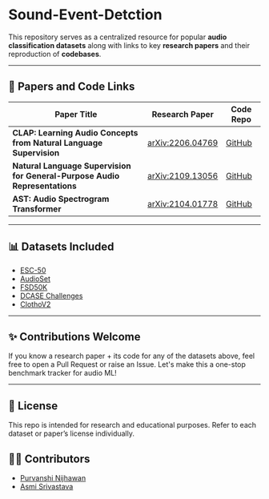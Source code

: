 # Sound-Event-Detction
This repository serves as a centralized resource for popular **audio classification datasets** along with links to key **research papers** and their reproduction of **codebases**.

---

## 📄 Papers and Code Links

| Paper Title | Research Paper | Code Repo |
|-------------|----------------|-----------|
| **CLAP: Learning Audio Concepts from Natural Language Supervision** | [arXiv:2206.04769](https://arxiv.org/abs/2206.04769) | [GitHub](https://github.com/CoffeeCoder3009/CLAP-Learning-Audio-Concepts-From-Natural-Language-Supervision) |
| **Natural Language Supervision for General-Purpose Audio Representations** | [arXiv:2109.13056](https://arxiv.org/pdf/2309.05767) | [GitHub](https://github.com/CoffeeCoder3009/Natural-Language-Supervision-for-General-Purpose-Audio-Representations) |
| **AST: Audio Spectrogram Transformer** | [arXiv:2104.01778](https://arxiv.org/pdf/2104.01778) | [GitHub](https://github.com/asmisriva/AST-Audio-Spectrogram-Transformer_SED) |

---

## 📊 Datasets Included

- [ESC-50](https://github.com/karoldvl/ESC-50)
- [AudioSet](https://research.google.com/audioset/)
- [FSD50K](https://zenodo.org/record/4060432)
- [DCASE Challenges](https://dcase.community/challenge2023/)
- [ClothoV2](https://zenodo.org/record/4783391)
---

## ✨ Contributions Welcome

If you know a research paper + its code for any of the datasets above, feel free to open a Pull Request or raise an Issue. Let's make this a one-stop benchmark tracker for audio ML!

---

## 🧠 License

This repo is intended for research and educational purposes. Refer to each dataset or paper’s license individually.

## 👨‍💻 Contributors

- [Purvanshi Nijhawan](https://github.com/CoffeeCoder3009)
- [Asmi Srivastava](https://github.com/asmisriva)


